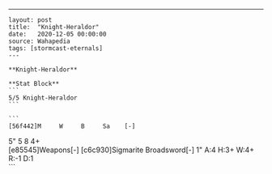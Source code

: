 ---
    layout: post
    title:  "Knight-Heraldor"
    date:   2020-12-05 00:00:00
    source: Wahapedia
    tags: [stormcast-eternals]
    ---
    
    **Knight-Heraldor**
    
    **Stat Block**
    ```
    5/5 Knight-Heraldor
    ```
    
    ```
    [56f442]M     W     B     Sa    [-]
5"    5     8     4+    
[e85545]Weapons[-]
[c6c930]Sigmarite Broadsword[-]
1"     A:4    H:3+   W:4+   R:-1   D:1   
    ```
    
    
    